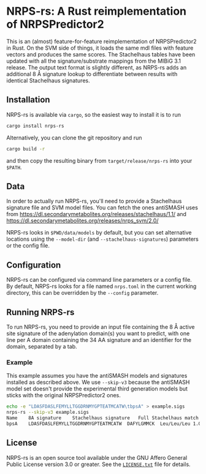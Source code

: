 # NRPS-rs: A Rust reimplementation of NRPSPredictor2

This is an (almost) feature-for-feature reimplementation of NRPSPredictor2 in Rust.
On the SVM side of things, it loads the same mdl files with feature vectors and produces the same scores.
The Stachelhaus tables have been updated with all the signature/substrate mappings from the MIBiG 3.1 release.
The output text format is slightly different, as NRPS-rs adds an additional 8 Å signature lookup to
differentiate between results with identical Stachelhaus signatures.

## Installation

NRPS-rs is available via `cargo`, so the easiest way to install it is to run

```bash
cargo install nrps-rs
```

Alternatively, you can clone the git repository and run

```bash
cargo build -r
```

and then copy the resulting binary from `target/release/nrps-rs` into your `$PATH`.

## Data

In order to actually run NRPS-rs, you'll need to provide a Stachelhaus signature file and SVM model files.
You can fetch the ones antiSMASH uses from https://dl.secondarymetabolites.org/releases/stachelhaus/1.1/
and https://dl.secondarymetabolites.org/releases/nrps_svm/2.0/

NRPS-rs looks in `$PWD/data/models` by default, but you can set alternative locations using the `--model-dir`
(and `--stachelhaus-signatures`) parameters or the config file.

## Configuration

NRPS-rs can be configured via command line parameters or a config file. By default,
NRPS-rs looks for a file named `nrps.toml` in the current working directory, this can
be overridden by the `--config` parameter.

## Running NRPS-rs

To run NRPS-rs, you need to provide an input file containing the 8 Å active site signature
of the adenylation domain(s) you want to predict, with one line per A domain containing the
34 AA signature and an identifier for the domain, separated by a tab.

### Example

This example assumes you have the antiSMASH models and signatures installed as described above.
We use `--skip-v3` because the antiSMASH model set doesn't provide the experimental third generation
models but sticks with the original NRPSPredictor2 ones.

```bash
echo -e "LDASFDASLFEMYLLTGGDRNMYGPTEATMCATW\tbpsA" > example.sigs
nrps-rs --skip-v3 example.sigs
Name	8A signature	Stachelhaus signature	Full Stachelhaus match	AA10 score	AA10 signature matched	AA34 score	Stachelhaus	ThreeClusterV2	LargeClusterV2	SmallClusterV2	SingleV2	LargeClusterV1	SmallClusterV1
bpsA	LDASFDASLFEMYLLTGGDRNMYGPTEATMCATW	DAFYLGMMCK	Leu/Leu/Leu	1.00/1.00/1.00	DAFYLGMMCK/DAFYLGMMCK/DAFYLGMMCK	1.00/0.94/0.88	Leu(1.00)	hydrophobic-aliphatic(1.03)	N/A	val,leu,ile,abu,iva(0.21)	leu(0.43)	gly,ala,val,leu,ile,abu,iva(1.00)	val,leu,ile,abu,iva(1.00)
```

## License

NRPS-rs is an open source tool available under the GNU Affero General Public
License version 3.0 or greater. See the [`LICENSE.txt`](LICENSE.txt) file for
details.
